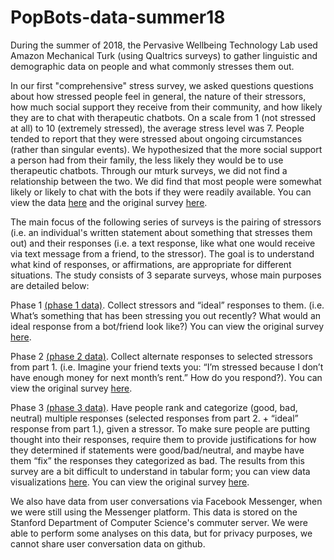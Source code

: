 # PopBots-data-summer18

During the summer of 2018, the Pervasive Wellbeing Technology Lab used Amazon Mechanical Turk (using Qualtrics surveys) to gather linguistic and demographic data on people and what commonly stresses them out. 

In our first "comprehensive" stress survey, we asked questions questions about how stressed people feel in general, the nature of their stressors, how much social support they receive from their community, and how likely they are to chat with therapeutic chatbots. On a scale from 1 (not stressed at all) to 10 (extremely stressed), the average stress level was 7. People tended to report that they were stressed about ongoing circumstances (rather than singular events). We hypothesized that the more social support a person had from their family, the less likely they would be to use therapeutic chatbots. Through our mturk surveys, we did not find a relationship between the two. We did find that most people were somewhat likely or likely to chat with the bots if they were readily available. You can view the data [here](comprehensive_stress.tsv) and the original survey [here](qualtrics-surveys/comprehensive_stress_survey.pdf).

The main focus of the following series of surveys is the pairing of stressors (i.e. an individual's written statement about something that stresses them out) and their responses (i.e. a text response, like what one would receive via text message from a friend, to the stressor). The goal is to understand what kind of responses, or affirmations, are appropriate for different situations. The study consists of 3 separate surveys, whose main purposes are detailed below:

  Phase 1 [(phase 1 data)](stress_1.tsv). Collect stressors and “ideal” responses to them. (i.e. What’s something that has been stressing you out recently? What would an ideal response from a bot/friend look like?) You can view the original survey [here](qualtrics-surveys/stress_1_survey.pdf).
  
  Phase 2 [(phase 2 data)](stress_2.tsv). Collect alternate responses to selected stressors from part 1. (i.e. Imagine your friend texts you: “I’m stressed because I don’t have enough money for next month’s rent.” How do you respond?). You can view the original survey [here](qualtrics-surveys/stress_2_survey.pdf).
  
  Phase 3 [(phase 3 data)](stress_3.tsv). Have people rank and categorize (good, bad, neutral) multiple responses (selected responses from part 2. + “ideal” response from part 1.), given a stressor. To make sure people are putting thought into their responses, require them to provide justifications for how they determined if statements were good/bad/neutral, and maybe have them “fix” the responses they categorized as bad. The results from this survey are a bit difficult to understand in tabular form; you can view data visualizations [here](stress_3_viz.pdf). You can view the original survey [here](qualtrics-surveys/stress_3_survey.pdf).
  
We also have data from user conversations via Facebook Messenger, when we were still using the Messenger platform. This data is stored on the Stanford Department of Computer Science's commuter server. We were able to perform some analyses on this data, but for privacy purposes, we cannot share user conversation data on github.
